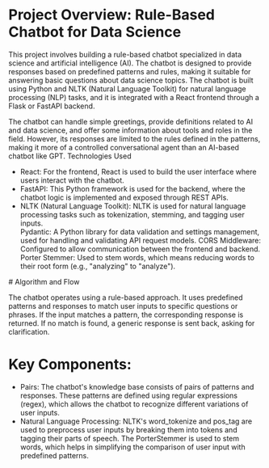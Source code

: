 # Project Overview: Rule-Based Chatbot for Data Science

This project involves building a rule-based chatbot specialized in data science and artificial intelligence (AI). The chatbot is designed to provide responses based on predefined patterns and rules, making it suitable for answering basic questions about data science topics. The chatbot is built using Python and NLTK (Natural Language Toolkit) for natural language processing (NLP) tasks, and it is integrated with a React frontend through a Flask or FastAPI backend.

The chatbot can handle simple greetings, provide definitions related to AI and data science, and offer some information about tools and roles in the field. However, its responses are limited to the rules defined in the patterns, making it more of a controlled conversational agent than an AI-based chatbot like GPT.
Technologies Used
<ul>
  <li>React: For the frontend, React is used to build the user interface where users interact with the chatbot.</li>
    <li>FastAPI: This Python framework is used for the backend, where the chatbot logic is implemented and exposed through REST APIs.</li>
    <li>NLTK (Natural Language Toolkit): NLTK is used for natural language processing tasks such as tokenization, stemming, and tagging user inputs.</li>
    Pydantic: A Python library for data validation and settings management, used for handling and validating API request models.
    CORS Middleware: Configured to allow communication between the frontend and backend.
    Porter Stemmer: Used to stem words, which means reducing words to their root form (e.g., "analyzing" to "analyze").
</ul>
# Algorithm and Flow

The chatbot operates using a rule-based approach. It uses predefined patterns and responses to match user inputs to specific questions or phrases. If the input matches a pattern, the corresponding response is returned. If no match is found, a generic response is sent back, asking for clarification.

# Key Components:
<ul>
   <li> Pairs: The chatbot's knowledge base consists of pairs of patterns and responses. These patterns are defined using regular expressions (regex), which allows the chatbot to recognize different variations of user inputs.</li>
    <li>Natural Language Processing: NLTK's word_tokenize and pos_tag are used to preprocess user inputs by breaking them into tokens and tagging their parts of speech. The PorterStemmer is used to stem words, which helps in simplifying the comparison of user input with predefined patterns.</li>
</ul>
